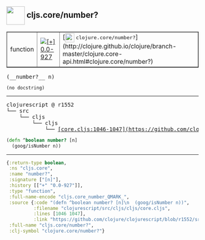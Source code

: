 ## <img width="48px" valign="middle" src="http://i.imgur.com/Hi20huC.png"> cljs.core/number?

 <table border="1">
<tr>
<td>function</td>
<td><a href="https://github.com/cljsinfo/api-refs/tree/0.0-927"><img valign="middle" alt="[+] 0.0-927" src="https://img.shields.io/badge/+-0.0--927-lightgrey.svg"></a> </td>
<td>
[<img height="24px" valign="middle" src="http://i.imgur.com/1GjPKvB.png"> <samp>clojure.core/number?</samp>](http://clojure.github.io/clojure/branch-master/clojure.core-api.html#clojure.core/number?)
</td>
</tr>
</table>

 <samp>
(__number?__ n)<br>
</samp>

```
(no docstring)
```

---

 <pre>
clojurescript @ r1552
└── src
    └── cljs
        └── cljs
            └── <ins>[core.cljs:1046-1047](https://github.com/clojure/clojurescript/blob/r1552/src/cljs/cljs/core.cljs#L1046-L1047)</ins>
</pre>

```clj
(defn ^boolean number? [n]
  (goog/isNumber n))
```


---

```clj
{:return-type boolean,
 :ns "cljs.core",
 :name "number?",
 :signature ["[n]"],
 :history [["+" "0.0-927"]],
 :type "function",
 :full-name-encode "cljs.core_number_QMARK_",
 :source {:code "(defn ^boolean number? [n]\n  (goog/isNumber n))",
          :filename "clojurescript/src/cljs/cljs/core.cljs",
          :lines [1046 1047],
          :link "https://github.com/clojure/clojurescript/blob/r1552/src/cljs/cljs/core.cljs#L1046-L1047"},
 :full-name "cljs.core/number?",
 :clj-symbol "clojure.core/number?"}

```
